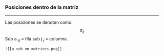 ### Posiciones dentro de la matriz
***
Las posiciones se denotan como: $$a_{ij}$$Sub a $_{a}$ = fila            sub j $_{j}$ = columna. 

	![[a sub nn matrices.png]]
